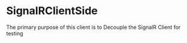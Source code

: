 # SignalRClientSide
The primary purpose of this client is to Decouple the SignalR Client for testing
